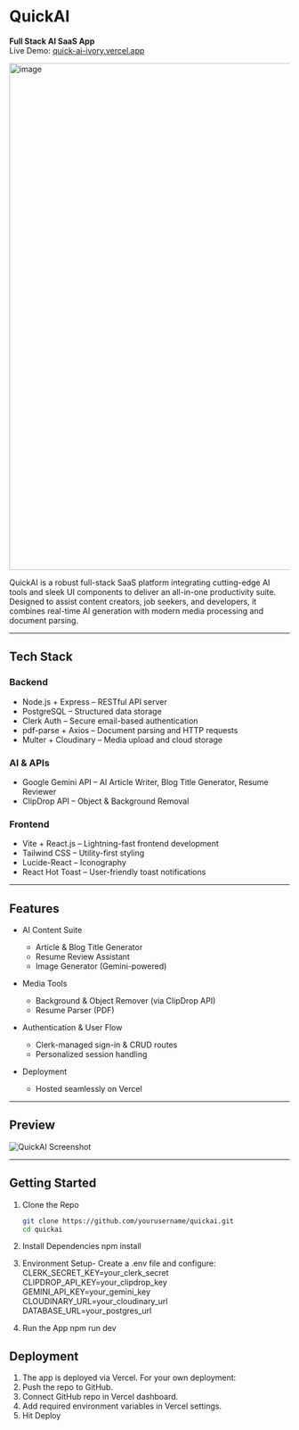 # QuickAI

**Full Stack AI SaaS App**  
Live Demo: [quick-ai-ivory.vercel.app](https://quick-ai-ivory.vercel.app)

<img width="1899" height="909" alt="image" src="https://github.com/user-attachments/assets/e1225c90-05a6-4b83-9dd4-bdbcec930ca0" />


QuickAI is a robust full-stack SaaS platform integrating cutting-edge AI tools and sleek UI components to deliver an all-in-one productivity suite. Designed to assist content creators, job seekers, and developers, it combines real-time AI generation with modern media processing and document parsing.

---

## Tech Stack

### Backend
- Node.js + Express – RESTful API server
- PostgreSQL – Structured data storage
- Clerk Auth – Secure email-based authentication
- pdf-parse + Axios – Document parsing and HTTP requests
- Multer + Cloudinary – Media upload and cloud storage

### AI & APIs
- Google Gemini API – AI Article Writer, Blog Title Generator, Resume Reviewer
- ClipDrop API – Object & Background Removal

### Frontend
- Vite + React.js – Lightning-fast frontend development
- Tailwind CSS – Utility-first styling
- Lucide-React – Iconography
- React Hot Toast – User-friendly toast notifications

---

## Features

- AI Content Suite
  - Article & Blog Title Generator
  - Resume Review Assistant
  - Image Generator (Gemini-powered)

- Media Tools
  - Background & Object Remover (via ClipDrop API)
  - Resume Parser (PDF)

- Authentication & User Flow
  - Clerk-managed sign-in & CRUD routes
  - Personalized session handling

- Deployment
  - Hosted seamlessly on Vercel

---

## Preview

![QuickAI Screenshot](https://quick-ai-ivory.vercel.app/og.png)

---

## Getting Started

1. Clone the Repo
   ```bash
   git clone https://github.com/yourusername/quickai.git
   cd quickai
   
2. Install Dependencies
   npm install
   
3. Environment Setup-
  Create a .env file and configure:
  CLERK_SECRET_KEY=your_clerk_secret
  CLIPDROP_API_KEY=your_clipdrop_key
  GEMINI_API_KEY=your_gemini_key
  CLOUDINARY_URL=your_cloudinary_url
  DATABASE_URL=your_postgres_url

4. Run the App
   npm run dev

## Deployment
  1. The app is deployed via Vercel. For your own deployment:
  2. Push the repo to GitHub.
  3. Connect GitHub repo in Vercel dashboard.
  4. Add required environment variables in Vercel settings.
  5. Hit Deploy

